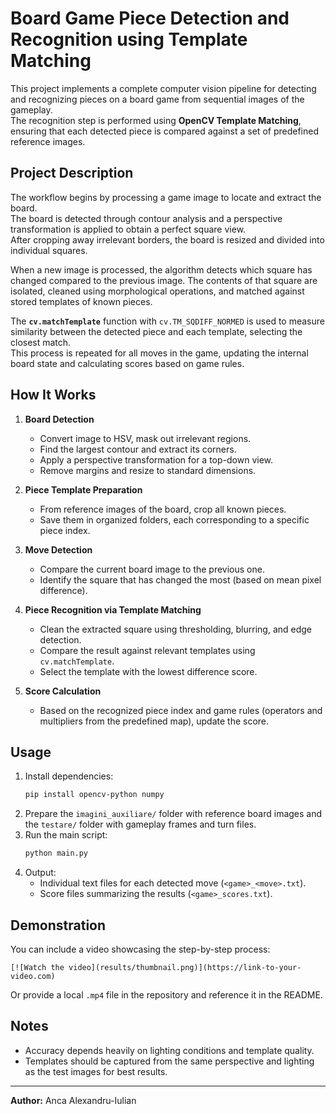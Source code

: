 # Board Game Piece Detection and Recognition using Template Matching

This project implements a complete computer vision pipeline for detecting and recognizing pieces on a board game from sequential images of the gameplay.  
The recognition step is performed using **OpenCV Template Matching**, ensuring that each detected piece is compared against a set of predefined reference images.

## Project Description

The workflow begins by processing a game image to locate and extract the board.  
The board is detected through contour analysis and a perspective transformation is applied to obtain a perfect square view.  
After cropping away irrelevant borders, the board is resized and divided into individual squares.

When a new image is processed, the algorithm detects which square has changed compared to the previous image. The contents of that square are isolated, cleaned using morphological operations, and matched against stored templates of known pieces.

The **`cv.matchTemplate`** function with `cv.TM_SQDIFF_NORMED` is used to measure similarity between the detected piece and each template, selecting the closest match.  
This process is repeated for all moves in the game, updating the internal board state and calculating scores based on game rules.

## How It Works

1. **Board Detection**  
   - Convert image to HSV, mask out irrelevant regions.
   - Find the largest contour and extract its corners.
   - Apply a perspective transformation for a top-down view.
   - Remove margins and resize to standard dimensions.

2. **Piece Template Preparation**  
   - From reference images of the board, crop all known pieces.
   - Save them in organized folders, each corresponding to a specific piece index.

3. **Move Detection**  
   - Compare the current board image to the previous one.
   - Identify the square that has changed the most (based on mean pixel difference).

4. **Piece Recognition via Template Matching**  
   - Clean the extracted square using thresholding, blurring, and edge detection.
   - Compare the result against relevant templates using `cv.matchTemplate`.
   - Select the template with the lowest difference score.

5. **Score Calculation**  
   - Based on the recognized piece index and game rules (operators and multipliers from the predefined map), update the score.

## Usage

1. Install dependencies:
   ```bash
   pip install opencv-python numpy
   ```
2. Prepare the `imagini_auxiliare/` folder with reference board images and the `testare/` folder with gameplay frames and turn files.
3. Run the main script:
   ```bash
   python main.py
   ```
4. Output:
   - Individual text files for each detected move (`<game>_<move>.txt`).
   - Score files summarizing the results (`<game>_scores.txt`).

## Demonstration

You can include a video showcasing the step-by-step process:  
```
[![Watch the video](results/thumbnail.png)](https://link-to-your-video.com)
```
Or provide a local `.mp4` file in the repository and reference it in the README.

## Notes

- Accuracy depends heavily on lighting conditions and template quality.
- Templates should be captured from the same perspective and lighting as the test images for best results.

---
**Author:** Anca Alexandru-Iulian  
